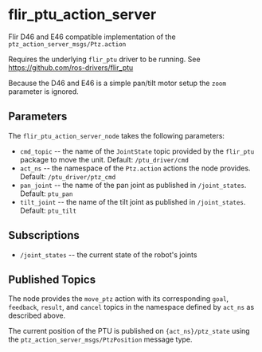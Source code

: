 flir_ptu_action_server
======================

Flir D46 and E46 compatible implementation of the `ptz_action_server_msgs/Ptz.action`

Requires the underlying `flir_ptu` driver to be running.  See https://github.com/ros-drivers/flir_ptu

Because the D46 and E46 is a simple pan/tilt motor setup the `zoom` parameter is ignored.


Parameters
-----------

The `flir_ptu_action_server_node` takes the following parameters:
- `cmd_topic` -- the name of the `JointState` topic provided by the `flir_ptu` package to move the unit. Default: `/ptu_driver/cmd`
- `act_ns` -- the namespace of the `Ptz.action` actions the node provides. Default: `/ptu_driver/ptz_cmd`
- `pan_joint` -- the name of the pan joint as published in `/joint_states`. Default: `ptu_pan`
- `tilt_joint` -- the name of the tilt joint as published in `/joint_states`. Default: `ptu_tilt`

Subscriptions
--------------

- `/joint_states` -- the current state of the robot's joints

Published Topics
-----------------

The node provides the `move_ptz` action with its corresponding `goal`, `feedback`, `result`, and `cancel` topics
in the namespace defined by `act_ns` as described above.

The current position of the PTU is published on `{act_ns}/ptz_state` using the `ptz_action_server_msgs/PtzPosition` message type.
